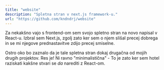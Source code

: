 ```yaml
---
title: "website"
description: "Spletna stran v next.js framework-u."
url: "https://github.com/kndndrj/website"
---
```


Za nekakšno vajo s frontend-om sem svojo spletno stran na novo napisal v
React-u. Izbral sem Next.js, zgolj zato ker sem o njem slišal precej dobrega in
se mi njegove prednastavitve zdijo precej smiselne.

Ostro oko bo zaznalo da je tale spletna stran dokaj drugačna od mojih drugih
projektov. Res je! Ni ravno "minimalistična" - To je zato ker sem hotel
raziskati kakšne stvari se *da* narediti z React-om.
